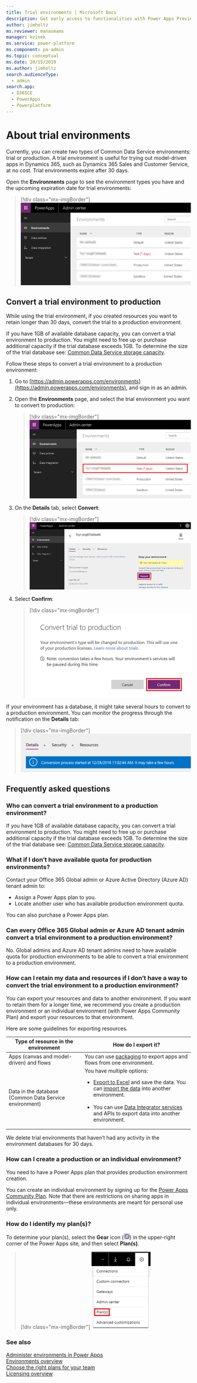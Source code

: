 ```yaml
---
title: Trial environments | Microsoft Docs
description: Get early access to functionalities with Power Apps Preview Program
author: jimholtz
ms.reviewer: manasmams
manager: kvivek
ms.service: power-platform
ms.component: pa-admin
ms.topic: conceptual
ms.date: 10/15/2019
ms.author: jimholtz
search.audienceType: 
  - admin
search.app: 
  - D365CE
  - PowerApps
  - Powerplatform
---
```


# About trial environments

Currently, you can create two types of Common Data Service environments: trial or production. A trial environment is useful for trying out model-driven apps in Dynamics 365, such as Dynamics 365 Sales and Customer Service, at no cost. Trial environments expire after 30 days.

Open the **Environments** page to see the environment types you have and the upcoming expiration date for trial environments:

> [!div class="mx-imgBorder"] 
> ![Power Apps environments](media/powerapps-environments75b.png "Power Apps environments")

## Convert a trial environment to production

While using the trial environment, if you created resources you want to retain longer than 30 days, convert the trial to a production environment.

If you have 1GB of available database capacity, you can convert a trial environment to production. You might need to free up or purchase additional capacity if the trial database exceeds 1GB. To determine the size of the trial database see: [Common Data Service storage capacity](capacity-storage.md).

Follow these steps to convert a trial environment to a production environment:

1. Go to [https://admin.powerapps.com/environments](https://admin.powerapps.com/environments), and sign in as an admin.
 
2. Open the **Environments** page, and select the trial environment you want to convert to production:

    > [!div class="mx-imgBorder"] 
    > ![Select trial environment](media/powerapps-environments75b-select-trial.png "Select trial environment")

3. On the **Details** tab, select **Convert**:

    > [!div class="mx-imgBorder"] 
    > ![Select Convert](media/powerapps-trial-select-convert.png "Select Convert")

4. Select **Confirm**:

    > [!div class="mx-imgBorder"] 
    > ![Select Confirm](media/powerapps-trial-select-confirm.png "Select Confirm")

If your environment has a database, it might take several hours to convert to a production environment. You can monitor the progress through the notification on the **Details** tab:

  > [!div class="mx-imgBorder"] 
  > ![Conversion started](media/powerapps-trial-conversion-started.png "Conversion started")

## Frequently asked questions

### Who can convert a trial environment to a production environment?

If you have 1GB of available database capacity, you can convert a trial environment to production. You might need to free up or purchase additional capacity if the trial database exceeds 1GB. To determine the size of the trial database see: [Common Data Service storage capacity](capacity-storage.md).

### What if I don’t have available quota for production environments?

Contact your Office 365 Global admin or Azure Active Directory (Azure AD) tenant admin to:
- Assign a Power Apps plan to you. 
- Locate another user who has available production environment quota.

You can also purchase a Power Apps plan.

### Can every Office 365 Global admin or Azure AD tenant admin convert a trial environment to a production environment?

No. Global admins and Azure AD tenant admins need to have available quota for production environments to be able to convert a trial environment to a production environment.

### How can I retain my data and resources if I don’t have a way to convert the trial environment to a production environment?

You can export your resources and data to another environment. If you want to retain them for a longer time, we recommend you create a production environment or an individual environment (with Power Apps Community Plan) and export your resources to that environment. 

Here are some guidelines for exporting resources.

|Type of resource in the environment  |How do I export it?  |
|---------|---------|
|Apps (canvas and model-driven) and flows     |You can use [packaging](environment-and-tenant-migration.md) to export apps and flows from one environment.         |
|Data in the database (Common Data Service environment)     |You have multiple options:<br/><ul><li>[Export to Excel](/powerapps/user/export-data-excel) and save the data. You can [import the data](/powerapps/user/import-data) into another environment.</li><br/><li>You can use [Data Integrator services](data-integrator.md) and APIs to export data into another environment.</li></ul> |

We delete trial environments that haven’t had any activity in the environment databases for 30 days.

### How can I create a production or an individual environment?

You need to have a Power Apps plan that provides production environment creation. <!-- For more information, see [Creating an environment](environments-overview.md#creating-an-environment). -->

You can create an individual environment by signing up for the [Power Apps Community Plan](https://powerapps.microsoft.com/communityplan/). Note that there are restrictions on sharing apps in individual environments—these environments are meant for personal use only.

### How do I identify my plan(s)?

To determine your plan(s), select the **Gear** icon (![Gear icon](media/selection-rule-gear-button.png)) in the upper-right corner of the Power Apps site, and then select **Plan(s)**.

> [!div class="mx-imgBorder"] 
> ![Select Plans](media/powerapps-plans.png "Select Plans")

### See also
[Administer environments in Power Apps](environments-administration.md)<br/>
[Environments overview](environments-overview.md)<br/>
[Choose the right plans for your team](https://powerapps.microsoft.com/pricing/)<br/>
[Licensing overview](pricing-billing-skus.md)<br/>
